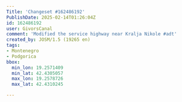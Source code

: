 ```yaml
---
Title: 'Changeset #162486192'
PublishDate: 2025-02-14T01:26:04Z
id: 162486192
user: GivorsCanal
comment: 'Modified the service highway near Kralja Nikole #adt'
created_by: JOSM/1.5 (19265 en)
tags:
- Montenegro
- Podgorica
bbox:
  min_lon: 19.2571409
  min_lat: 42.4305057
  max_lon: 19.2578726
  max_lat: 42.4310245

---
```

